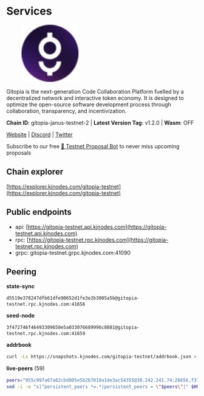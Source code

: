 # Services

<figure><img src="https://raw.githubusercontent.com/kj89/cosmos-images/main/logos/gitopia.png" width="150" alt=""><figcaption></figcaption></figure>

Gitopia is the next-generation Code Collaboration Platform fuelled by  a decentralized network and interactive token economy. It is designed  to optimize the open-source software development process through  collaboration, transparency, and incentivization.

**Chain ID**: gitopia-janus-testnet-2 | **Latest Version Tag**: v1.2.0 | **Wasm**: OFF

[Website](https://gitopia.com/) | [Discord](https://discord.gg/hFTXCGNYDZ) | [Twitter](https://twitter.com/gitopiaDAO)



Subscribe to our free [🤖 Testnet Proposal Bot](https://t.me/kjnodes_testnet_proposal_bot) to never miss upcoming proposals


## Chain explorer
[https://explorer.kjnodes.com/gitopia-testnet](https://explorer.kjnodes.com/gitopia-testnet)

## Public endpoints

* api: [https://gitopia-testnet.api.kjnodes.com](https://gitopia-testnet.api.kjnodes.com)
* rpc: [https://gitopia-testnet.rpc.kjnodes.com](https://gitopia-testnet.rpc.kjnodes.com)
* grpc: gitopia-testnet.grpc.kjnodes.com:41090

## Peering

**state-sync**

```text
d5519e378247dfb61dfe90652d1fe3e2b3005a5b@gitopia-testnet.rpc.kjnodes.com:41656
```

**seed-node**

```text
3f472746f46493309650e5a033076689996c8881@gitopia-testnet.rpc.kjnodes.com:41659
```

**addrbook**
```bash
curl -Ls https://snapshots.kjnodes.com/gitopia-testnet/addrbook.json > $HOME/.gitopia/config/addrbook.json
```

**live-peers** (59)
```bash
peers="955c997a67a82cbd005e5b2b7010a1de3ac54355@38.242.241.74:26656,f314268ef1886e4ad2801c8443ea0b0c8143a246@95.214.55.25:30656,d318a60a25b7a84322a8083709ff8e8bbe82ddb7@65.108.13.154:26656,3b0956b482f89b361dd350f1c6b3743096897446@65.108.124.219:35656,0eb70bf5e2403694109f9bba184570074c2dfdd5@38.242.235.255:26656,d5519e378247dfb61dfe90652d1fe3e2b3005a5b@65.109.68.190:41656,6ea375302fdd319ef64e013f469e286faf739da8@213.239.207.165:20086,59cdd2944de1d9eccdbb013123f2dc8b6a5770f8@178.18.254.33:26656,ac606e28c081c679dc23d9a94c29842be8f8b1f1@45.85.249.133:656,f7fcda07044dc64cec2f6dca9da0c37a254bbae8@138.201.127.91:26676,1f0f03a1c845e810e5cfeb0d960639c637d049fe@154.26.131.130:36656,399d4e19186577b04c23296c4f7ecc53e61080cb@34.143.189.236:26656,9bb344d83fc1fafc4bce6b8e4a95b82f37ac4f31@82.208.20.136:26656,f0b8227e40f25eaec0e25b9e91ca199d2d9a1ecb@167.86.94.177:656,61c85d47e1dd86d5a5849450b849078d4d13184b@85.239.244.123:26656,eaa9978430e55663346eb61312cd5ecc21448b25@38.242.139.153:656,5c2a752c9b1952dbed075c56c600c3a79b58c395@195.3.220.140:27036,b745e0c6a1e0c7ec248ec274cfd038ed4bc4c2cf@65.21.134.202:26356,820024c34989e7605d9367847e1fc2d01ad763bd@65.109.92.235:30656,4cd60a4dd4211d38d948a86a614f1fd8d3d274eb@75.119.153.139:656,95fbdc6d62be17db6688222b15b57d3e795ed07a@167.86.84.102:656,ed177ff3cf334df1a6c190438b0c7b5dd64b423a@45.151.122.140:656,d2975b49708dc92ee3b7da1d72e3eee3119d1d0c@167.86.105.216:656,5c74fe6868cda2003926c0a6299c9cebec5c4d1a@65.21.239.60:41656,4e0e57bcac8aa2bc3188d5b7845eeee61a61f3f0@194.163.170.165:26656,9912d5c8d59b7736b0702b18aeb386efe7e46f3f@164.68.111.239:656,05182a9b6121c9fcbb493f9bb3843e20e076e479@38.242.231.113:656,007d2419fea80aee707d009af0153f5105c53379@38.242.139.164:656,e17763e03ef6819b6f549b97abe9da7a1a7eeac8@164.68.121.241:656,99a730ccb60933b5f9a282e899af7eb2e61d6ccc@81.30.157.35:26656,f1c042fca05e4bfb9a6da1cccaa5108a26ea1e0f@65.108.104.167:28656,4d9eb3521956f8611f18f8538ab40e82d64b3c03@85.239.243.221:26656,314ee8896c9f9e39450dc25623f8019cf316ed60@38.242.135.124:26656,8bec864d68a2542233ba37ac94c723fdf0b8e175@45.151.122.136:656,f9b892ea2e8ed8aa83f7b98e7e47371c23b01924@213.239.207.175:36656,bbc6a1e115185d5bffcbbf5520dca1c3d626e599@109.123.255.50:26656,9c265cb98c21d6748822ca2bed0accacdd8449db@38.242.205.25:26656,7d819fa869f7c5b42c2c7a9538e1a9e7a52cfdee@65.108.226.26:24656,d5006b48f6d89a8c803d87ae8788b4ce3b45bb0a@65.109.116.110:26656,03073657e8bc5bcf71e7fd8df281ab8dcbc8821a@45.151.122.130:656,d7759756161cb05711c4313f4e58ca57511f406a@148.251.91.185:28656,59a99a10a28baeda8535598acef9abb706ec5dbc@45.85.249.132:656,4ed110a5b1ebad62d1e92e8cdabfc9160e2ca4db@65.109.92.148:46656,0c31077af45cb4f0424e58c91b0a917c36a90fd9@65.108.195.235:16656,ffb4f7d43d6449c292d4e60c8a48eb3d31c39691@38.242.139.100:656,511eec6601a42d0b299b3e33c9deb1028d51855b@64.227.176.9:26656,bc688b2be879ba5bfa34587e096a9c9a4df2e6d4@45.151.122.116:656,15bb9edc16710d321163e7ef8b9a44959dd7e657@65.108.126.46:30656,c84906b19dc7dc7bda94ab2167d4b0af64a28b49@45.151.122.191:656,f026faf0dfc8a19f8029c6ec08d1e8454a2c9475@149.102.133.56:26656,35c829910f80387ee825da9fb69efbcbf8e2149e@164.68.118.227:26656,619a23818cddd40d0b9f57e9754b719da13609bc@65.108.108.52:24656,37c3d29df83da59e5a258d413e2f89365ab05711@85.239.243.12:656,98bdfc67810bf7ac8f5c45b2c677b4bf199eb42e@185.193.67.65:41656,5b1c25f4dff541f77f1532c457f73ca7ee2e4c18@194.163.170.225:26656,247dbc8048be7c024c5f5deee45c18bd2f19bc93@116.203.35.46:36656,1989ced6b71ce676a5ab4d0586d85e38fd41fbd2@136.243.88.91:7070,66f94651fb02f277c90c605a38df549d3c0a9269@75.119.151.217:26656,7da6c90fe420bca73b5274884236134acf49d565@35.168.32.254:26656"
sed -i -e "s|^persistent_peers *=.*|persistent_peers = \"$peers\"|" $HOME/.gitopia/config/config.toml
```
